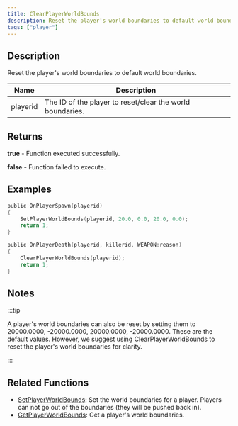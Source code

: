 ```yaml
---
title: ClearPlayerWorldBounds
description: Reset the player's world boundaries to default world boundaries.
tags: ["player"]
---
```


<VersionWarn version='omp v1.1.0.2612' />

## Description

Reset the player's world boundaries to default world boundaries.

| Name     | Description                                               |
|----------|-----------------------------------------------------------|
| playerid | The ID of the player to reset/clear the world boundaries. |

## Returns

**true** - Function executed successfully.

**false** - Function failed to execute.

## Examples

```c
public OnPlayerSpawn(playerid)
{
    SetPlayerWorldBounds(playerid, 20.0, 0.0, 20.0, 0.0);
    return 1;
}

public OnPlayerDeath(playerid, killerid, WEAPON:reason)
{
    ClearPlayerWorldBounds(playerid);
    return 1;
}
```

## Notes

:::tip

A player's world boundaries can also be reset by setting them to 20000.0000, -20000.0000, 20000.0000, -20000.0000. These are the default values. However, we suggest using ClearPlayerWorldBounds to reset the player's world boundaries for clarity.

:::

## Related Functions

- [SetPlayerWorldBounds](SetPlayerWorldBounds): Set the world boundaries for a player. Players can not go out of the boundaries (they will be pushed back in).
- [GetPlayerWorldBounds](GetPlayerWorldBounds): Get a player's world boundaries.
